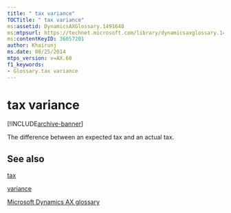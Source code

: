 ```yaml
---
title: " tax variance"
TOCTitle: " tax variance"
ms:assetid: DynamicsAXGlossary.1491648
ms:mtpsurl: https://technet.microsoft.com/library/dynamicsaxglossary.1491648(v=AX.60)
ms:contentKeyID: 36057201
author: Khairunj
ms.date: 08/25/2014
mtps_version: v=AX.60
f1_keywords:
- Glossary.tax variance
---
```


# tax variance


[!INCLUDE[archive-banner](includes/archive-banner.md)]

The difference between an expected tax and an actual tax.

## See also

[tax](tax.md)

[variance](https://technet.microsoft.com/library/hh208895\(v=ax.60\))

[Microsoft Dynamics AX glossary](glossary/microsoft-dynamics-ax-glossary.md)

  


